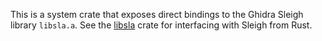This is a system crate that exposes direct bindings to the Ghidra Sleigh library `libsla.a`. See the [libsla](https://crates.io/crates/libsla) crate for interfacing with Sleigh from Rust.
